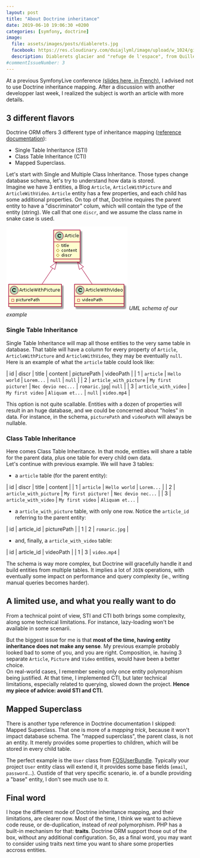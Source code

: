 ```yaml
---
layout: post
title: "About Doctrine inheritance"
date: 2019-06-10 19:06:30 +0200
categories: [symfony, doctrine]
image:
  file: assets/images/posts/diablerets.jpg
  facebook: https://res.cloudinary.com/duiajlyml/image/upload/w_1024/githubio/assets/images/posts/diablerets.jpg
  description: Diablerets glacier and "refuge de l'espace", from Quille du diable
#commentIssueNumber: 3
---
```


At a previous SymfonyLive conference [(slides here, in French)](https://speakerdeck.com/romaricdrigon/doctrine-en-dehors-des-sentiers-battus-7020e5ed-33a1-4f1d-9bf1-ea9062bdf5ed), I advised not to use Doctrine inheritance mapping. After a discussion with another developper last week, I realized the subject is worth an article with more details.

<!-- more -->


## 3 different flavors

Doctrine ORM offers 3 different type of inheritance mapping ([reference documentation](https://www.doctrine-project.org/projects/doctrine-orm/en/2.6/reference/inheritance-mapping.html)):
 - Single Table Inheritance (STI)
 - Class Table Inheritance (CTI)
 - Mapped Superclass.

Let's start with Single and Multiple Class Inheritance. Those types change database schema, let's try to understand how data is stored.  
Imagine we have 3 entities, a Blog `Article`, `ArticleWithPicture` and `ArticleWithVideo`. `Article` entity has a few properties, and each child has some additional properties.
On top of that, Doctrine requires the parent entity to have a "discriminator" colum, which will contain the type of the entity (string). We call that one `discr`, and we assume the class name in snake case is used.  

<!-- PlantUML schema:
  @startuml

  Article <|-- ArticleWithPicture
  Article <|-- ArticleWithVideo

  class Article {
    #title
    #content
    #discr
  }

  class ArticleWithPicture {
    -picturePath
  }

  class ArticleWithVideo {
    -videoPath
  }

  @enduml
-->

![UML schema](/assets/images/content/doctrine-inheritance-uml.png)
*UML schema of our example*

### Single Table Inheritance

Single Table Inheritance will map all those entities to the very same table in database. That table will have a column for every property of `Article`, `ArticleWithPicture` and `ArticleWithVideo`, they may be eventually `null`.  
Here is an example of what the `article` table could look like:

| id | discr | title | content | picturePath | videoPath |
| 1 | `article` | `Hello world` | `Lorem...` | `null` | `null` |
| 2 | `article_with_picture` | `My first picture!` | `Nec devio nec...` | `romaric.jpg`| `null` |
| 3 | `article_with_video` | `My first video` | `Aliquam et...` | `null` | `video.mp4` |

This option is not quite scallable. Entities with a dozen of properties will result in an huge database, and we could be concerned about "holes" in data. For instance, in the schema, `picturePath` and `videoPath` will always be nullable.


### Class Table Inheritance

Here comes Class Table Inheritance. In that mode, entities will share a table for the parent data, plus one table for every child own data.  
Let's continue with previous example. We will have 3 tables:

- a `article` table (for the parent entity):

| id | discr | title | content |
| 1 | `article` | `Hello world` | `Lorem...` |
| 2 | `article_with_picture` | `My first picture!` | `Nec devio nec...` |
| 3 | `article_with_video` | `My first video` | `Aliquam et...` |

- a `article_with_picture` table, with only one row. Notice the `article_id` referring to the parent entity:

| id | article_id | picturePath |
| 1 | 2 | `romaric.jpg` |

- and, finally, a `article_with_video` table:

| id | article_id | videoPath |
| 1 | 3 | `video.mp4` |

The schema is way more complex, but Doctrine will gracefully handle it and build entities from multiple tables. It implies a lot of `JOIN` operations, with eventually some impact on performance and query complexity (ie., writing manual queries becomes harder).


## A limited use, and what you really want to do

From a technical point of view, STI and CTI both brings some complexity,  along some technical limitations. For instance, lazy-loading won't be available in some scenarii.

But the biggest issue for me is that **most of the time, having entity inheritance does not make any sense**. My previous example probably looked bad to some of you, and you are right. Composition, ie. having 3 separate `Article`, `Picture` and `Video` entities, would have been a better choice.  
On real-world cases, I remember seeing only once entity polymorphism being justified. At that time, I implemented CTI, but later technical limitations, especially related to querying, slowed down the project.
**Hence my piece of advice: avoid STI and CTI.**


## Mapped Superclass

There is another type reference in Doctrine documentation I skipped: Mapped Superclass.
That one is more of a _mapping trick_, because it won't impact database schema. The "mapped superclass", the parent class, is not an entity. It merely provides some properties to children, which will be stored in every child table.

The perfect example is the `User` class from [FOSUserBundle](https://github.com/FriendsOfSymfony/FOSUserBundle/blob/master/Resources/config/doctrine-mapping/User.orm.xml). Typically your project `User` entity class will extend it, it provides some base fields (`email`, `password`...).
Oustide of that very specific scenario, ie. of a bundle providing a "base" entity, I don't see much use to it.


## Final word

I hope the different mode of Doctrine inheritance mapping, and their limitations, are clearer now. Most of the time, I think we want to achieve code reuse, or de-duplication, instead of _real_ polymorphism. PHP has a built-in mechanism for that: **traits**. Doctrine ORM support those out of the box, without any additional configuration. So, as a final word, you may want to consider using traits next time you want to share some properties accross entities.
